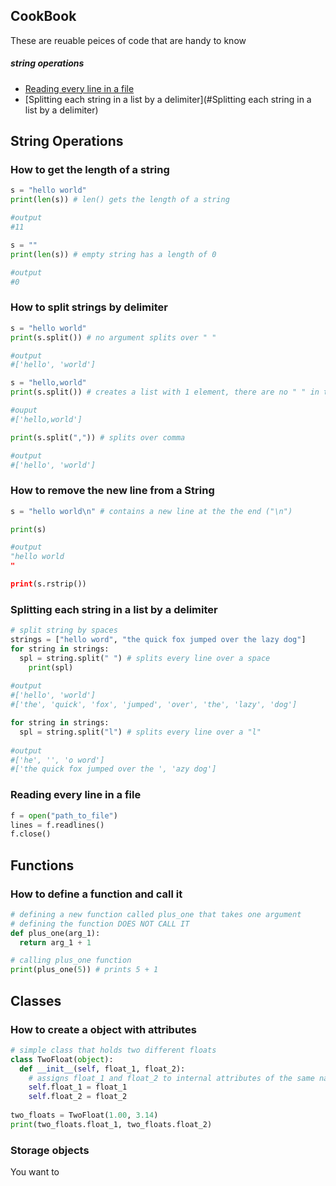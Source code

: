 ## CookBook

These are reuable peices of code that are handy to know

##### string operations

- [Reading every line in a file](###reading-every-line-in-a-file)
- [Splitting each string in a list by a delimiter](#Splitting each string in a list by a delimiter)



## String Operations



### How to get the length of a string

```python
s = "hello world"
print(len(s)) # len() gets the length of a string

#output
#11

s = ""
print(len(s)) # empty string has a length of 0

#output 
#0
```



### How to split strings by delimiter

```python
s = "hello world"
print(s.split()) # no argument splits over " "

#output 
#['hello', 'world']

s = "hello,world"
print(s.split()) # creates a list with 1 element, there are no " " in the string

#ouput 
#['hello,world']

print(s.split(",")) # splits over comma

#output
#['hello', 'world']

```



### How to remove the new line from a String

```python
s = "hello world\n" # contains a new line at the the end ("\n")

print(s)

#output 
"hello world
"

print(s.rstrip())
```





### Splitting each string in a list by a delimiter

```python
# split string by spaces
strings = ["hello word", "the quick fox jumped over the lazy dog"]
for string in strings:
  spl = string.split(" ") # splits every line over a space 
	print(spl)
  
#output 
#['hello', 'world']
#['the', 'quick', 'fox', 'jumped', 'over', 'the', 'lazy', 'dog']

for string in strings:
  spl = string.split("l") # splits every line over a "l"
  
#output 
#['he', '', 'o word']
#['the quick fox jumped over the ', 'azy dog']
```



### Reading every line in a file

```python
f = open("path_to_file")
lines = f.readlines()
f.close()
```





## Functions 

### How to define a function and call it 

```python
# defining a new function called plus_one that takes one argument
# defining the function DOES NOT CALL IT
def plus_one(arg_1):
  return arg_1 + 1

# calling plus_one function 
print(plus_one(5)) # prints 5 + 1 
```







## Classes

### How to create a object with attributes 

```python
# simple class that holds two different floats
class TwoFloat(object):
  def __init__(self, float_1, float_2):
    # assigns float_1 and float_2 to internal attributes of the same name
    self.float_1 = float_1
    self.float_2 = float_2 
    
two_floats = TwoFloat(1.00, 3.14)
print(two_floats.float_1, two_floats.float_2)

```





### Storage objects

You want to 

```python

```

